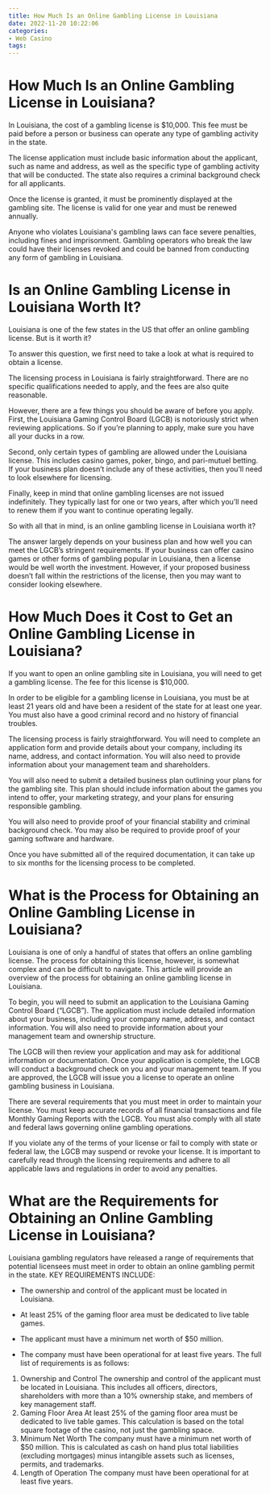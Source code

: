 ```yaml
---
title: How Much Is an Online Gambling License in Louisiana
date: 2022-11-20 10:22:06
categories:
- Web Casino
tags:
---
```



#  How Much Is an Online Gambling License in Louisiana?

In Louisiana, the cost of a gambling license is $10,000. This fee must be paid before a person or business can operate any type of gambling activity in the state.

The license application must include basic information about the applicant, such as name and address, as well as the specific type of gambling activity that will be conducted. The state also requires a criminal background check for all applicants.

Once the license is granted, it must be prominently displayed at the gambling site. The license is valid for one year and must be renewed annually.

Anyone who violates Louisiana's gambling laws can face severe penalties, including fines and imprisonment. Gambling operators who break the law could have their licenses revoked and could be banned from conducting any form of gambling in Louisiana.

#  Is an Online Gambling License in Louisiana Worth It?

Louisiana is one of the few states in the US that offer an online gambling license. But is it worth it?

To answer this question, we first need to take a look at what is required to obtain a license.

The licensing process in Louisiana is fairly straightforward. There are no specific qualifications needed to apply, and the fees are also quite reasonable.

However, there are a few things you should be aware of before you apply. First, the Louisiana Gaming Control Board (LGCB) is notoriously strict when reviewing applications. So if you’re planning to apply, make sure you have all your ducks in a row.

Second, only certain types of gambling are allowed under the Louisiana license. This includes casino games, poker, bingo, and pari-mutuel betting. If your business plan doesn’t include any of these activities, then you’ll need to look elsewhere for licensing.

Finally, keep in mind that online gambling licenses are not issued indefinitely. They typically last for one or two years, after which you’ll need to renew them if you want to continue operating legally.

So with all that in mind, is an online gambling license in Louisiana worth it?

The answer largely depends on your business plan and how well you can meet the LGCB’s stringent requirements. If your business can offer casino games or other forms of gambling popular in Louisiana, then a license would be well worth the investment. However, if your proposed business doesn’t fall within the restrictions of the license, then you may want to consider looking elsewhere.

#  How Much Does it Cost to Get an Online Gambling License in Louisiana?

If you want to open an online gambling site in Louisiana, you will need to get a gambling license. The fee for this license is $10,000.

In order to be eligible for a gambling license in Louisiana, you must be at least 21 years old and have been a resident of the state for at least one year. You must also have a good criminal record and no history of financial troubles.

The licensing process is fairly straightforward. You will need to complete an application form and provide details about your company, including its name, address, and contact information. You will also need to provide information about your management team and shareholders.

You will also need to submit a detailed business plan outlining your plans for the gambling site. This plan should include information about the games you intend to offer, your marketing strategy, and your plans for ensuring responsible gambling.

You will also need to provide proof of your financial stability and criminal background check. You may also be required to provide proof of your gaming software and hardware.

Once you have submitted all of the required documentation, it can take up to six months for the licensing process to be completed.

#  What is the Process for Obtaining an Online Gambling License in Louisiana?

Louisiana is one of only a handful of states that offers an online gambling license. The process for obtaining this license, however, is somewhat complex and can be difficult to navigate. This article will provide an overview of the process for obtaining an online gambling license in Louisiana.

To begin, you will need to submit an application to the Louisiana Gaming Control Board (“LGCB”). The application must include detailed information about your business, including your company name, address, and contact information. You will also need to provide information about your management team and ownership structure.

The LGCB will then review your application and may ask for additional information or documentation. Once your application is complete, the LGCB will conduct a background check on you and your management team. If you are approved, the LGCB will issue you a license to operate an online gambling business in Louisiana.

There are several requirements that you must meet in order to maintain your license. You must keep accurate records of all financial transactions and file Monthly Gaming Reports with the LGCB. You must also comply with all state and federal laws governing online gambling operations.

If you violate any of the terms of your license or fail to comply with state or federal law, the LGCB may suspend or revoke your license. It is important to carefully read through the licensing requirements and adhere to all applicable laws and regulations in order to avoid any penalties.

#  What are the Requirements for Obtaining an Online Gambling License in Louisiana?

Louisiana gambling regulators have released a range of requirements that potential licensees must meet in order to obtain an online gambling permit in the state. KEY REQUIREMENTS INCLUDE:

* The ownership and control of the applicant must be located in Louisiana.

* At least 25% of the gaming floor area must be dedicated to live table games.

* The applicant must have a minimum net worth of $50 million.

* The company must have been operational for at least five years. 
The full list of requirements is as follows: 
1) Ownership and Control 
The ownership and control of the applicant must be located in Louisiana. This includes all officers, directors, shareholders with more than a 10% ownership stake, and members of key management staff. 
2) Gaming Floor Area 
At least 25% of the gaming floor area must be dedicated to live table games. This calculation is based on the total square footage of the casino, not just the gambling space. 
3) Minimum Net Worth 
The company must have a minimum net worth of $50 million. This is calculated as cash on hand plus total liabilities (excluding mortgages) minus intangible assets such as licenses, permits, and trademarks. 
4) Length of Operation 
The company must have been operational for at least five years.